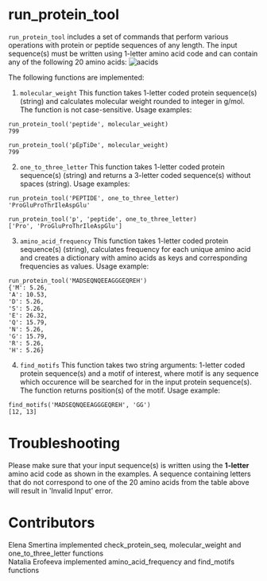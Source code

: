 # run_protein_tool

```run_protein_tool``` includes a set of commands that perform various operations with protein or peptide sequences of any length. The input sequence(s) must be written 
using 1-letter amino acid code and can contain any of the following 20 amino acids:
![aacids](https://github.com/sme229/HW4_Functions2/assets/104040609/825a697f-5562-4829-9771-01e3b519bdee)


The following functions are implemented:

1. ```molecular_weight``` This function takes 1-letter coded protein sequence(s) (string) and calculates molecular weight rounded to integer in g/mol. The function is not case-sensitive.
Usage examples:
```
run_protein_tool('peptide', molecular_weight)
799
```
```
run_protein_tool('pEpTiDe', molecular_weight)
799
```
2. ```one_to_three_letter``` This function takes 1-letter coded protein sequence(s) (string) and returns a 3-letter coded sequence(s) without spaces (string). Usage examples:
```
run_protein_tool('PEPTIDE', one_to_three_letter)
'ProGluProThrIleAspGlu'
```
```
run_protein_tool('p', 'peptide', one_to_three_letter)
['Pro', 'ProGluProThrIleAspGlu']
```
3. ```amino_acid_frequency``` This function takes 1-letter coded protein sequence(s) (string), calculates frequency for each unique amino acid and creates a dictionary
with amino acids as keys and corresponding frequencies as values. Usage example:

```
run_protein_tool('MADSEQNQEEAGGGEQREH')
{'M': 5.26,
'A': 10.53,
'D': 5.26,
'S': 5.26,
'E': 26.32,
'Q': 15.79,
'N': 5.26,
'G': 15.79,
'R': 5.26,
'H': 5.26}
```
4. ```find_motifs``` This function takes two string arguments: 1-letter coded protein sequence(s) and a motif of interest, where motif is any sequence which occurence 
will be searched for in the input protein sequence(s). The function returns position(s) of the motif. Usage example:

```
find_motifs('MADSEQNQEEAGGGEQREH', 'GG')
[12, 13]
```
# Troubleshooting

Please make sure that your input sequence(s) is written using the **1-letter** amino acid code as shown in the examples. A sequence containing letters that 
do not correspond to one of the 20 amino acids from the table above will result in 'Invalid Input' error.  

# Contributors

Elena Smertina implemented check_protein_seq, molecular_weight and one_to_three_letter functions  
Natalia Erofeeva implemented amino_acid_frequency and find_motifs functions   











   






         
